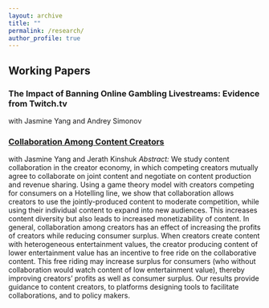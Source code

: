 ```yaml
---
layout: archive
title: ""
permalink: /research/
author_profile: true
---
```


## Working Papers

### The Impact of Banning Online Gambling Livestreams: Evidence from Twitch.tv
with Jasmine Yang and Andrey Simonov


### [Collaboration Among Content Creators](https://papers.ssrn.com/sol3/papers.cfm?abstract_id=4538856)
  with Jasmine Yang and Jerath Kinshuk
*Abstract:* We study content collaboration in the creator economy, in which competing creators
mutually agree to collaborate on joint content and negotiate on content production and revenue
sharing. Using a game theory model with creators competing for consumers on a Hotelling line, we
show that collaboration allows creators to use the jointly-produced content to moderate competition,
while using their individual content to expand into new audiences. This increases content diversity
but also leads to increased monetizability of content. In general, collaboration among creators has an
effect of increasing the profits of creators while reducing consumer surplus. When creators create
content with heterogeneous entertainment values, the creator producing content of lower
entertainment value has an incentive to free ride on the collaborative content. This free riding may
increase surplus for consumers (who without collaboration would watch content of low entertainment
value), thereby improving creators’ profits as well as consumer surplus. Our results provide guidance
to content creators, to platforms designing tools to facilitate collaborations, and to policy makers.


